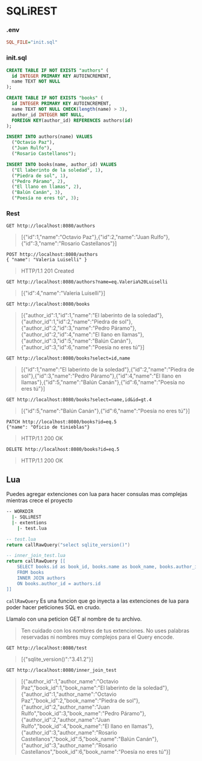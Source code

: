# SQLiREST

### .env
```ini
SQL_FILE="init.sql"
```

### init.sql
```sql
CREATE TABLE IF NOT EXISTS "authors" (
  id INTEGER PRIMARY KEY AUTOINCREMENT,
  name TEXT NOT NULL
);

CREATE TABLE IF NOT EXISTS "books" (
  id INTEGER PRIMARY KEY AUTOINCREMENT,
  name TEXT NOT NULL CHECK(length(name) > 3),
  author_id INTEGER NOT NULL,
  FOREIGN KEY(author_id) REFERENCES authors(id)
);

INSERT INTO authors(name) VALUES
  ("Octavio Paz"),
  ("Juan Rulfo"),
  ("Rosario Castellanos");

INSERT INTO books(name, author_id) VALUES
  ("El laberinto de la soledad", 1),
  ("Piedra de sol", 1),
  ("Pedro Páramo", 2),
  ("El llano en llamas", 2),
  ("Balún Canán", 3),
  ("Poesía no eres tú", 3);
```

### Rest

```
GET http://localhost:8080/authors
```
> [{"id":1,"name":"Octavio Paz"},{"id":2,"name":"Juan Rulfo"},{"id":3,"name":"Rosario Castellanos"}]

```
POST http://localhost:8080/authors
{ "name": "Valeria Luiselli" }
```
> HTTP/1.1 201 Created

```
GET http://localhost:8080/authors?name=eq.Valeria%20Luiselli
```
> [{"id":4,"name":"Valeria Luiselli"}]

```
GET http://localhost:8080/books
```
> [{"author_id":1,"id":1,"name":"El laberinto de la soledad"},{"author_id":1,"id":2,"name":"Piedra de sol"},{"author_id":2,"id":3,"name":"Pedro Páramo"},{"author_id":2,"id":4,"name":"El llano en llamas"},{"author_id":3,"id":5,"name":"Balún Canán"},{"author_id":3,"id":6,"name":"Poesía no eres tú"}]

```
GET http://localhost:8080/books?select=id,name
```
> [{"id":1,"name":"El laberinto de la soledad"},{"id":2,"name":"Piedra de sol"},{"id":3,"name":"Pedro Páramo"},{"id":4,"name":"El llano en llamas"},{"id":5,"name":"Balún Canán"},{"id":6,"name":"Poesía no eres tú"}]

```
GET http://localhost:8080/books?select=name,id&id=gt.4
```
> [{"id":5,"name":"Balún Canán"},{"id":6,"name":"Poesía no eres tú"}]

```
PATCH http://localhost:8080/books?id=eq.5
{"name": "Oficio de tinieblas"}
```
> HTTP/1.1 200 OK

```
DELETE http://localhost:8080/books?id=eq.5
```
> HTTP/1.1 200 OK

## Lua

Puedes agregar extenciones con lua para hacer consulas mas complejas mientras crece el proyecto

```bash
-- WORKDIR
  |- SQLiREST
  |- extentions
    |- test.lua
```

```lua
-- test.lua
return callRawQuery("select sqlite_version()")
```
```lua
-- inner_join_test.lua
return callRawQuery [[
    SELECT books.id as book_id, books.name as book_name, books.author_id, authors.name as author_name
    FROM books
    INNER JOIN authors
    ON books.author_id = authors.id
]]
```

`callRawQuery` Es una funcion que go inyecta a las extenciones de lua para poder hacer peticiones SQL en crudo.

Llamalo con una peticion GET al nombre de tu archivo.

> Ten cuidado con los nombres de tus extenciones. No uses palabras reservadas ni nombres muy complejos para el Query encode.

```
GET http://localhost:8080/test
```
> [{"sqlite_version()":"3.41.2"}]


```
GET http://localhost:8080/inner_join_test
```
> [{"author_id":1,"author_name":"Octavio Paz","book_id":1,"book_name":"El laberinto de la soledad"},{"author_id":1,"author_name":"Octavio Paz","book_id":2,"book_name":"Piedra de sol"},{"author_id":2,"author_name":"Juan Rulfo","book_id":3,"book_name":"Pedro Páramo"},{"author_id":2,"author_name":"Juan Rulfo","book_id":4,"book_name":"El llano en llamas"},{"author_id":3,"author_name":"Rosario Castellanos","book_id":5,"book_name":"Balún Canán"},{"author_id":3,"author_name":"Rosario Castellanos","book_id":6,"book_name":"Poesía no eres tú"}]

